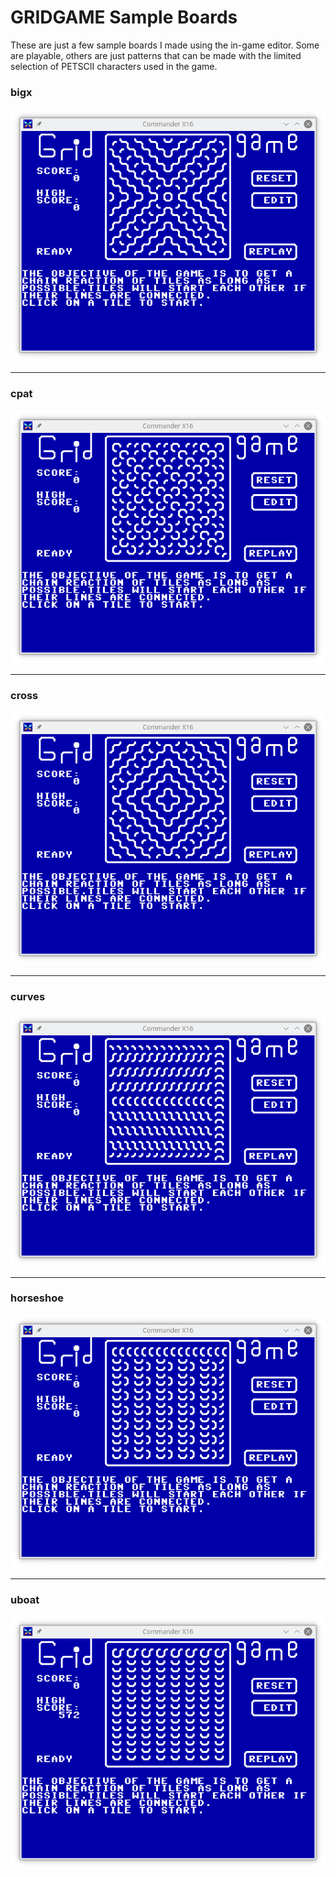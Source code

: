 # GRIDGAME Sample Boards

These are just a few sample boards I made using the in-game editor.
Some are playable, others are just patterns that can be made with the
limited selection of PETSCII characters used in the game.

###  bigx  
![bigx](bigx.png)

---
### cpat  
![cpat](cpat.png)

---
### cross
![cross](cross.png)

---
### curves
![curves](curves.png)

---
### horseshoe
![horseshoe](horseshoe.png)

---
### uboat
![uboat](uboat.png)
